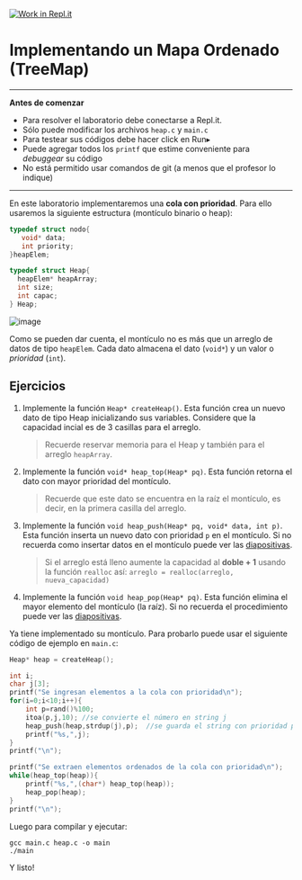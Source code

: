 [![Work in Repl.it](https://classroom.github.com/assets/work-in-replit-14baed9a392b3a25080506f3b7b6d57f295ec2978f6f33ec97e36a161684cbe9.svg)](https://classroom.github.com/online_ide?assignment_repo_id=3416850&assignment_repo_type=AssignmentRepo)

Implementando un Mapa Ordenado (TreeMap)
=====

---
**Antes de comenzar**

* Para resolver el laboratorio debe conectarse a Repl.it. 
* Sólo puede modificar los archivos `heap.c` y `main.c`
* Para testear sus códigos debe hacer click en Run▸
* Puede agregar todos los `printf` que estime conveniente para *debuggear* su código
* No está permitido usar comandos de git (a menos que el profesor lo indique)

---



En este laboratorio implementaremos una **cola con prioridad**. Para ello usaremos la siguiente estructura (montículo binario o heap):

````c
typedef struct nodo{
   void* data;
   int priority;
}heapElem;

typedef struct Heap{
  heapElem* heapArray;
  int size;
  int capac;
} Heap;
````

![image](https://i.ibb.co/VM5CM3H/image.png)

Como se pueden dar cuenta, el montículo no es más que un arreglo de datos de tipo `heapElem`. Cada dato almacena el dato (`void*`) y un valor o *prioridad* (`int`).

Ejercicios
----

1. Implemente la función `Heap* createHeap()`. Esta función crea un nuevo dato de tipo Heap inicializando sus variables. Considere que la capacidad incial es de 3 casillas para el arreglo.
   > Recuerde reservar memoria para el Heap y también para el arreglo `heapArray`.

2. Implemente la función `void* heap_top(Heap* pq)`. Esta función retorna el dato con mayor prioridad del montículo. 
    > Recuerde que este dato se encuentra en la raíz el montículo, es decir, en la primera casilla del arreglo.

3. Implemente la función `void heap_push(Heap* pq, void* data, int p)`. Esta función inserta un nuevo dato con prioridad `p` en el montículo. Si no recuerda como insertar datos en el montículo puede ver las [diapositivas](https://docs.google.com/presentation/d/1ZjXWMf6g05WdICqvno_oyRvorjAThABgbRGbEqc7mYU/edit#slide=id.g55ac49ed61_0_167).

    > Si el arreglo está lleno aumente la capacidad al **doble + 1** usando la función `realloc` así:
    > `arreglo = realloc(arreglo, nueva_capacidad)`

4. Implemente la función `void heap_pop(Heap* pq)`. Esta función elimina el mayor elemento del montículo (la raíz). Si no recuerda el procedimiento puede ver las [diapositivas](https://docs.google.com/presentation/d/1ZjXWMf6g05WdICqvno_oyRvorjAThABgbRGbEqc7mYU/edit#slide=id.g10c6e3d52b_0_98).

Ya tiene implementado su montículo.
Para probarlo puede usar el siguiente código de ejemplo en `main.c`:
````c
Heap* heap = createHeap();

int i;
char j[3];
printf("Se ingresan elementos a la cola con prioridad\n");
for(i=0;i<10;i++){
    int p=rand()%100;
    itoa(p,j,10); //se convierte el número en string j
    heap_push(heap,strdup(j),p);  //se guarda el string con prioridad p
    printf("%s,",j);
}
printf("\n");

printf("Se extraen elementos ordenados de la cola con prioridad\n");
while(heap_top(heap)){
    printf("%s,",(char*) heap_top(heap));
    heap_pop(heap);
}
printf("\n");
````

Luego para compilar y ejecutar:

    gcc main.c heap.c -o main
    ./main 

Y listo!
